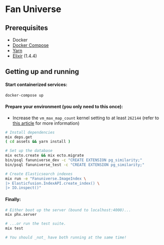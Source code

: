 # Fan Universe

## Prerequisites

* Docker
* [Docker Compose](https://docs.docker.com/compose/install/)
* [Yarn](https://yarnpkg.com/en/docs/install)
* [Elixir](https://elixir-lang.org/install.html) (1.4.4)

## Getting up and running

#### Start containerized services:

```bash
docker-compose up
```

#### Prepare your environment (you only need to this once):

* Increase the `vm_max_map_count` kernel setting to at least `262144`
(refer to [this article][1] for more information)

[1]:https://www.elastic.co/guide/en/elasticsearch/reference/5.5/vm-max-map-count.html

```bash
# Install dependencies
mix deps.get
( cd assets && yarn install )

# Set up the database
mix ecto.create && mix ecto.migrate
bin/psql fanuniverse_dev -c "CREATE EXTENSION pg_similarity;"
bin/psql fanuniverse_test -c "CREATE EXTENSION pg_similarity;"

# Create Elasticsearch indexes
mix run -e "Fanuniverse.ImageIndex \
|> Elasticfusion.IndexAPI.create_index() \
|> IO.inspect()"
```

#### Finally:
```bash
# Either boot up the server (bound to localhost:4000)...
mix phx.server

# ...or run the test suite.
mix test

# You should _not_ have both running at the same time!
```
